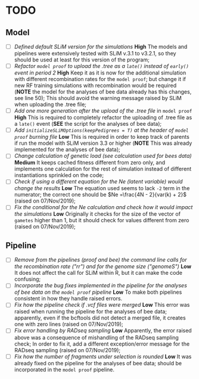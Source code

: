 # TODO

## Model
- [ ] *Defined default SLiM version for the simulations* **High** The models and pipelines were extensively tested with SLiM v.3.1 to v3.2.1, so they should be used at least for this version of the program;
- [ ] *Refactor `model proof` to upload the .tree as a `late()` instead of `early()` event in period 2* **High** Keep it as it is now for the additional simulation with different recombination rates for the `model proof`; but change it if new RF training simulations with recombination would be required (**NOTE** the model for the analyses of bee data already has this changes, see line 50); This should avoid the warning message raised by SLiM when uploading the .tree file;
- [ ] *Add one more generation after the upload of the .tree file* in `model proof` **High** This is required to completely refactor the uploading of .tree file as a `late()` event (**SEE** the script for the analyses of bee data);
- [ ] *Add `initializeSLiMOptions(keepPedigrees = T)` at the header of `model proof` burning file* **Low** This is required in order to keep track of parents if run the model with SLiM version 3.3 or higher (**NOTE** This was already implemented for the analyses of bee data);
- [ ] *Change calculation of genetic load (see calculation used for bees data)* **Medium** It keeps cached fitness different from zero only, and implements one calculation for the rest of simulation instead of different instantiations sprinkled on the code;
- [ ] *Check if using a different equation for the Ne (latent variable) would change the results* **Low** The equation used seems to lack `-2` term in the numerator; the correct one should be $Ne =\frac{4N - 2}{var(k) + 2}$ (raised on 07/Nov/2019);
- [ ] *Fix the conditional for the Ne calculation and check how it would impact the simulations* **Low** Originally it checks for the size of the vector of `gametes` higher than 1, but it should check for values different from zero (raised on 07/Nov/2019);

## Pipeline
- [ ] *Remove from the pipelines (proof and bee) the command line calls for the recombination rate ("rr") and for the genome size ("genomeS")* **Low** It does not affect the call for SLiM within R, but it can make the code confusing;
- [ ] *Incorporate the bug fixes implemented in the pipeline for the analyses of bee data on the `model proof` pipeline* **Low** To make both pipelines consistent in how they handle raised errors.
- [ ] *Fix how the pipeline check if .vcf files were merged* **Low** This error was raised when running the pipeline for the analyses of bee data; apparently, even if the bcftools did not detect a merged file, it creates one with zero lines (raised on 07/Nov/2019);
- [ ] *Fix error handling by RADseq sampling* **Low** Apparently, the error raised above was a consequence of mishandling of the RADseq sampling check; In order to fix it, add a different exception/error message for the RADseq sampling (raised on 07/Nov/2019);
- [ ] *Fix how the number of fragments under selection is rounded* **Low** It was already fixed on the pipeline for the analyses of bee data; should be incorporated in the `model proof` pipeline.